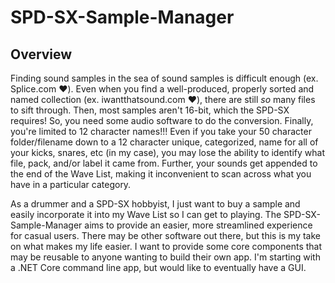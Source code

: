 # SPD-SX-Sample-Manager

## Overview
Finding sound samples in the sea of sound samples is difficult enough (ex. Splice.com :heart:). Even when you find a well-produced, properly sorted and named collection (ex. iwantthatsound.com :heart:), there are still _so_ many files to sift through. Then, most samples aren't 16-bit, which the SPD-SX requires! So, you need some audio software to do the conversion. Finally, you're limited to 12 character names!!! Even if you take your 50 character folder/filename down to a 12 character unique, categorized, name for all of your kicks, snares, etc (in my case), you may lose the ability to identify what file, pack, and/or label it came from. Further, your sounds get appended to the end of the Wave List, making it inconvenient to scan across what you have in a particular category.

As a drummer and a SPD-SX hobbyist, I just want to buy a sample and easily incorporate it into my Wave List so I can get to playing. The SPD-SX-Sample-Manager aims to provide an easier, more streamlined experience for casual users. There may be other software out there, but this is my take on what makes my life easier. I want to provide some core components that may be reusable to anyone wanting to build their own app. I'm starting with a .NET Core command line app, but would like to eventually have a GUI.